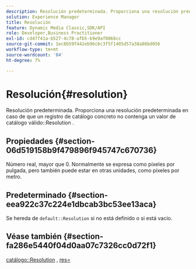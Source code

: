 ```yaml
---
description: Resolución predeterminada. Proporciona una resolución predeterminada en caso de que un registro de catálogo concreto no contenga un valor de resolución de catálogo válido.
solution: Experience Manager
title: Resolución
feature: Dynamic Media Classic,SDK/API
role: Developer,Business Practitioner
exl-id: cd47f41a-b527-4c78-afb5-b9e9af0868cc
source-git-commit: 1ec8b59f442eb96c6c3f5f1405d57a38a86bd056
workflow-type: tm+mt
source-wordcount: '84'
ht-degree: 7%

---
```


# Resolución{#resolution}

Resolución predeterminada. Proporciona una resolución predeterminada en caso de que un registro de catálogo concreto no contenga un valor de catálogo válido::Resolution .

## Propiedades {#section-06d519158b9f479896f945747c670736}

Número real, mayor que 0. Normalmente se expresa como píxeles por pulgada, pero también puede estar en otras unidades, como píxeles por metro.

## Predeterminado {#section-eea922c37c224e1dbcab3bc53ee13aca}

Se hereda de `default::Resolution` si no está definido o si está vacío.

## Véase también {#section-fa286e5440f04d0aa07c7326cc0d72f1}

[catálogo::Resolution](../../../../../ir-api/material-cat/image-rendering-api-ref/c-ir-material-catalog/c-ir-material-data-reference/r-ir-resolution-dataref.md#reference-6a2d64c2d72b438fade58a3391569da7) ,  [res=](../../../../../ir-api/http-protocol/image-rendering-api-ref/c-ir-http-protocol-ref/c-ir-http-protocol-command-reference/r-ir-res.md#reference-0ad9de8887144c83a6db97b4994f7c04)
